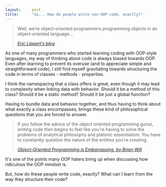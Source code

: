 ```yaml
---
layout:     post
title:      "So... How do people write non-OOP code, exactly?"
---
```



<blockquote>
  <p>
    Well, we’re object-oriented programmers programming objects in an object-oriented language...
  </p>
  <footer><cite title="Eric Lippert's blog"><a href="https://ericlippert.com/2015/05/04/wizards-and-warriors-part-three/#:~:text=Well%2C%20we%E2%80%99re%20object%2Doriented%20programmers%20programming%20objects%20in%20an%20object%2Doriented%20language"> Eric Lippert's blog</a></cite></footer>
</blockquote>

As one of many programmers who started learning coding with OOP-style languages, my way of thinking about code is always biased towards OOP. Even after learning to prevent its overuse (and to appreciate simple and straightforward code), I still find myself gravitating towards structuring the code in terms of classes - methods - properties. 

I think the namespacing that a class offers is great, even though it may lead to complexity when linking data with behavior. Should it be a method of this class? Should it be a static method? Should it be just a global function?

Having to bundle data and behavior together, and thus having to think about what exactly a class encompasses, brings these kind of philosophical questions that you are forced to answer. 

<blockquote>
  <p>
    If you follow the advice of the object oriented programming gurus, writing code then begins to feel like you're having to solve the problems of analytical philosophy and platonic essentialism. You have to constantly question the nature of the entities you're creating.
  </p>
  <footer><cite title="Brian Will"><a href="https://youtu.be/IRTfhkiAqPw?t=228"> Object-Oriented Programming is Embarrassing, by Brian Will </a></cite></footer>
</blockquote>

It's one of the points many OOP haters bring up when discussing how ridiculous the OOP mindset is.

But, how do these people write code, exactly? What can I learn from the way they structure their code? 

